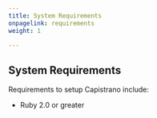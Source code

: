 ```yaml
---
title: System Requirements
onpagelink: requirements
weight: 1

---
```


System Requirements
-------------------

Requirements to setup Capistrano include:

- Ruby 2.0 or greater
 